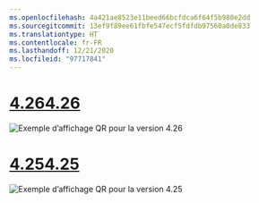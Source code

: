 ```yaml
---
ms.openlocfilehash: 4a421ae8523e11beed66bcfdca6f64f5b980e2dd
ms.sourcegitcommit: 13ef9f89ee61fbfe547ecf5fdfdb97560a0de833
ms.translationtype: HT
ms.contentlocale: fr-FR
ms.lasthandoff: 12/21/2020
ms.locfileid: "97717841"
---
```

# <a name="426"></a>[<span data-ttu-id="df3c7-101">4.26</span><span class="sxs-lookup"><span data-stu-id="df3c7-101">4.26</span></span>](#tab/426)

![Exemple d’affichage QR pour la version 4.26](../images/qr-codes-img-02.png)

# <a name="425"></a>[<span data-ttu-id="df3c7-103">4.25</span><span class="sxs-lookup"><span data-stu-id="df3c7-103">4.25</span></span>](#tab/425)

![Exemple d’affichage QR pour la version 4.25](../images/unreal-qr-render.PNG)

